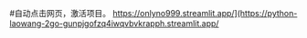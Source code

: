 #自动点击网页，激活项目。
https://onlyno999.streamlit.app/](https://python-laowang-2go-gunpjgofzq4iwqvbvkrapph.streamlit.app/
